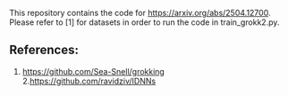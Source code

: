 This repository contains the code for https://arxiv.org/abs/2504.12700. Please refer to [1] for datasets in order to run the code in train_grokk2.py. 

## References:
1. https://github.com/Sea-Snell/grokking
2.https://github.com/ravidziv/IDNNs
   
